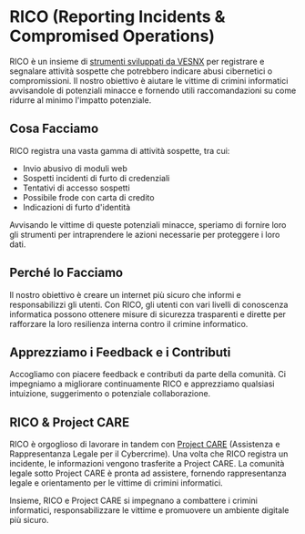 # RICO (Reporting Incidents & Compromised Operations)

RICO è un insieme di [strumenti sviluppati da VESNX](https://vesnx.com) per registrare e segnalare attività sospette che potrebbero indicare abusi cibernetici o compromissioni. Il nostro obiettivo è aiutare le vittime di crimini informatici avvisandole di potenziali minacce e fornendo utili raccomandazioni su come ridurre al minimo l'impatto potenziale.

## Cosa Facciamo

RICO registra una vasta gamma di attività sospette, tra cui:

- Invio abusivo di moduli web
- Sospetti incidenti di furto di credenziali
- Tentativi di accesso sospetti
- Possibile frode con carta di credito
- Indicazioni di furto d'identità

Avvisando le vittime di queste potenziali minacce, speriamo di fornire loro gli strumenti per intraprendere le azioni necessarie per proteggere i loro dati.

## Perché lo Facciamo

Il nostro obiettivo è creare un internet più sicuro che informi e responsabilizzi gli utenti. Con RICO, gli utenti con vari livelli di conoscenza informatica possono ottenere misure di sicurezza trasparenti e dirette per rafforzare la loro resilienza interna contro il crimine informatico.

## Apprezziamo i Feedback e i Contributi

Accogliamo con piacere feedback e contributi da parte della comunità. Ci impegniamo a migliorare continuamente RICO e apprezziamo qualsiasi intuizione, suggerimento o potenziale collaborazione.

## RICO & Project CARE

RICO è orgoglioso di lavorare in tandem con [Project CARE](https://github.com/vesnx/VESNX-Cybercrime-Assistance) (Assistenza e Rappresentanza Legale per il Cybercrime). Una volta che RICO registra un incidente, le informazioni vengono trasferite a Project CARE. La comunità legale sotto Project CARE è pronta ad assistere, fornendo rappresentanza legale e orientamento per le vittime di crimini informatici.

Insieme, RICO e Project CARE si impegnano a combattere i crimini informatici, responsabilizzare le vittime e promuovere un ambiente digitale più sicuro.
